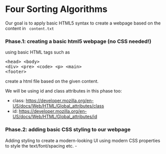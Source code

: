 # Four Sorting Algorithms
Our goal is to apply basic HTML5 syntax to create a webpage based on the content in <code> content.txt</code>

### Phase.1: creating a basic html5 webpage (no CSS needed!)
using basic HTML tags such as <pre>\<head> \<body> \<div> \<pre> \<code> \<p> \<main> \<footer></pre> 
create a html file based on the given content.


We will be using id and class attributes in this phase too:

- class: https://developer.mozilla.org/en-US/docs/Web/HTML/Global_attributes/class
- id: https://developer.mozilla.org/en-US/docs/Web/HTML/Global_attributes/id


### Phase.2: adding basic CSS styling to our webpage
Adding styling to create a modern-looking UI using modern CSS properties to style the text/font/spacing etc. -  